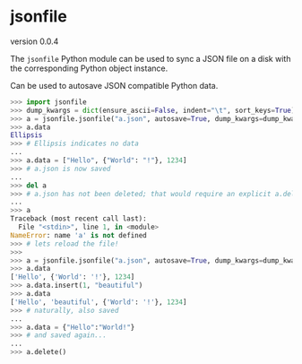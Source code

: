 jsonfile
==============

version 0.0.4

The ``jsonfile`` Python module can be used to sync a JSON file on a disk with the corresponding Python object instance.

Can be used to autosave JSON compatible Python data.

```python
>>> import jsonfile
>>> dump_kwargs = dict(ensure_ascii=False, indent="\t", sort_keys=True)
>>> a = jsonfile.jsonfile("a.json", autosave=True, dump_kwargs=dump_kwargs)
>>> a.data
Ellipsis
>>> # Ellipsis indicates no data 
... 
>>> a.data = ["Hello", {"World": "!"}, 1234]
>>> # a.json is now saved
... 
>>> del a
>>> # a.json has not been deleted; that would require an explicit a.delete()
... 
>>> a
Traceback (most recent call last):
  File "<stdin>", line 1, in <module>
NameError: name 'a' is not defined
>>> # lets reload the file!
>>>
>>> a = jsonfile.jsonfile("a.json", autosave=True, dump_kwargs=dump_kwargs)
>>> a.data
['Hello', {'World': '!'}, 1234]
>>> a.data.insert(1, "beautiful")
>>> a.data
['Hello', 'beautiful', {'World': '!'}, 1234]
>>> # naturally, also saved
... 
>>> a.data = {"Hello":"World!"}
>>> # and saved again...
...
>>> a.delete() 
```
